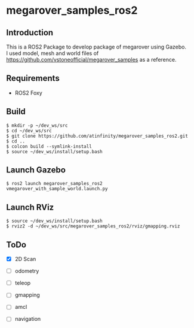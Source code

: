 # megarover_samples_ros2

## Introduction

This is a ROS2 Package to develop package of megarover using Gazebo.  
I used model, mesh and world files of <https://github.com/vstoneofficial/megarover_samples> as a reference.

## Requirements

- ROS2 Foxy

## Build

```
$ mkdir -p ~/dev_ws/src
$ cd ~/dev_ws/src
$ git clone https://github.com/atinfinity/megarover_samples_ros2.git
$ cd ..
$ colcon build --symlink-install
$ source ~/dev_ws/install/setup.bash
```

## Launch Gazebo

```
$ ros2 launch megarover_samples_ros2 vmegarover_with_sample_world.launch.py
```

## Launch RViz

```
$ source ~/dev_ws/install/setup.bash
$ rviz2 -d ~/dev_ws/src/megarover_samples_ros2/rviz/gmapping.rviz
```

## ToDo

- [x] 2D Scan
- [ ] odometry
- [ ] teleop
- [ ] gmapping
- [ ] amcl
- [ ] navigation

